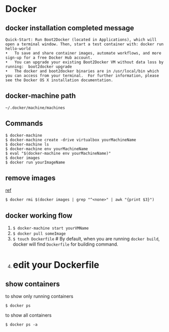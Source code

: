 # Docker

## docker installation completed message
```
Quick-Start: Run Boot2Docker (located in Applications), which will open a terminal window. Then, start a test container with: docker run hello-world
•	To save and share container images, automate workflows, and more sign-up for a free Docker Hub account.
•	You can upgrade your existing Boot2Docker VM without data loss by running:  boot2docker upgrade
•	The docker and boot2docker binaries are in /usr/local/bin which you can access from your terminal.  For further information, please see the Docker OS X installation documentation.
```

## docker-machine path
`~/.docker/machine/machines`

## Commands
    $ docker-machine
    $ docker-machine create -drive virtualbox yourMachineName
    $ docker-machine ls
    $ docker-machine env yourMachineName
    $ eval "$(docker-machine env yourMachineName)"
    $ docker images
    $ docker run yourImageName
    
## remove <none> images
[ref](http://jimhoskins.com/2013/07/27/remove-untagged-docker-images.html)
```shell
$ docker rmi $(docker images | grep "^<none>" | awk "{print $3}")
```

## docker working flow
1. `$ docker-machine start yourVMName`
2. `$ docker pull someImage`
3. `$ touch Dockerfile` # By default, when you are running `docker build`, docker will find `Dockerfile` for building command.
4. # edit your Dockerfile

## show containers
to show only running containers
```shell
$ docker ps
```
to show all containers
```shell
$ docker ps -a
```
